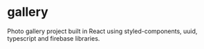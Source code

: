 # gallery
Photo gallery project built in React using styled-components, uuid, typescript and firebase libraries.
